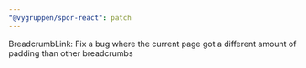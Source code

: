 ```yaml
---
"@vygruppen/spor-react": patch
---
```


BreadcrumbLink: Fix a bug where the current page got a different amount of padding than other breadcrumbs
